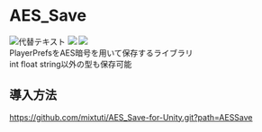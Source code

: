 # AES_Save
![代替テキスト](https://img.shields.io/badge/Unity-2022.3+-orange) <img src="http://img.shields.io/badge/License-Unlicense license-blue.svg?style=flat"> <img src="http://img.shields.io/badge/Language-C%23-green.svg?style=flat"><br>
PlayerPrefsをAES暗号を用いて保存するライブラリ<br>
int float string以外の型も保存可能

## 導入方法


https://github.com/mixtuti/AES_Save-for-Unity.git?path=AESSave
